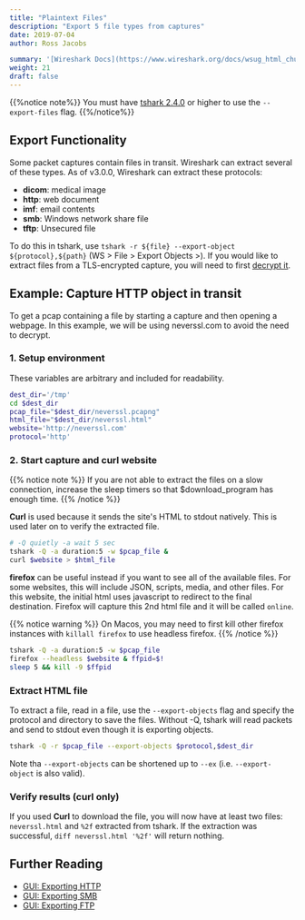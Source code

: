 ```yaml
---
title: "Plaintext Files"
description: "Export 5 file types from captures"
date: 2019-07-04
author: Ross Jacobs

summary: '[Wireshark Docs](https://www.wireshark.org/docs/wsug_html_chunked/ChIOExportSection.html#ChIOExportObjectsDialog) | [Code: export_object.c](https://github.com/wireshark/wireshark/blob/master/epan/export_object.c)'
weight: 21
draft: false
---
```


{{%notice note%}}
You must have [tshark 2.4.0](https://github.com/wireshark/wireshark/commit/20c57cb298e4f3b7ac66a22fb7477e4cf424a11b) or higher to use the `--export-files` flag.
{{%/notice%}}

## Export Functionality

Some packet captures contain files in transit. Wireshark can extract several of these types. As of v3.0.0,
Wireshark can extract these protocols:

- **dicom**: medical image
- **http**: web document
- **imf**: email contents
- **smb**: Windows network share file
- **tftp**: Unsecured file

To do this in tshark, use `tshark -r ${file} --export-object ${protocol},${path}` (WS > File > Export Objects >). If you would like to extract files from a TLS-encrypted capture, you will need to first [decrypt it](/packetcraft/add_context/tshark_decryption).

## Example: Capture HTTP object in transit

To get a pcap containing a file by starting a capture and then opening a webpage.
In this example, we will be using neverssl.com to avoid the need to decrypt.

### 1. Setup environment

These variables are arbitrary and included for readability.

```bash
dest_dir='/tmp'
cd $dest_dir
pcap_file="$dest_dir/neverssl.pcapng"
html_file="$dest_dir/neverssl.html"
website='http://neverssl.com'
protocol='http'
```

### 2. Start capture and curl website

{{% notice note %}}
If you are not able to extract the files on a slow connection, increase the sleep timers so that $download_program has enough time.
{{% /notice %}}

<i class="fas fa-download"></i>**Curl** is used because it sends the site's HTML to stdout natively.
This is used later on to verify the extracted file.

```bash
# -Q quietly -a wait 5 sec
tshark -Q -a duration:5 -w $pcap_file &
curl $website > $html_file
```

<i class="fab fa-firefox"></i> **firefox** can be useful instead if you want to see all of the available files. For some websites, this
will include JSON, scripts, media, and other files. For this website, the initial html uses javascript to redirect to the final
destination. Firefox will capture this 2nd html file and it will be called `online`.

{{% notice warning %}}
On Macos, you may need to first kill other firefox instances with `killall firefox` to use headless firefox.
{{% /notice %}}

```bash
tshark -Q -a duration:5 -w $pcap_file
firefox --headless $website & ffpid=$!
sleep 5 && kill -9 $ffpid
```

### Extract HTML file

To extract a file, read in a file, use the `--export-objects` flag and specify the protocol and directory to save the files.
Without -Q, tshark will read packets and send to stdout even though it is exporting objects.

```bash
tshark -Q -r $pcap_file --export-objects $protocol,$dest_dir
```

Note tha `--export-objects` can be shortened up to `--ex` (i.e. `--export-object` is also valid).

### Verify results (curl only)

If you used <i class="fas fa-download"></i>**Curl**  to download the file, you will now have at least two files: `neverssl.html` and `%2f` extracted from tshark.
If the extraction was successful, `diff neverssl.html '%2f'` will return nothing.

## Further Reading

- [GUI: Exporting HTTP](http://securabit.com/2013/04/06/wireshark-export-http-objects/)
- [GUI: Exporting SMB](https://www.networkdatapedia.com/single-post/2019/02/28/Wireshark---Export-SMB2-Objects)
- [GUI: Exporting FTP](https://shankaraman.wordpress.com/tag/how-to-extract-ftp-files-from-wireshark-packet/)

